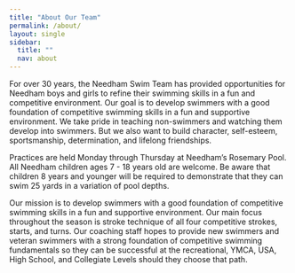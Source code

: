 ```yaml
---
title: "About Our Team"
permalink: /about/
layout: single
sidebar:
  title: ""
  nav: about
---
```


For over 30 years, the Needham Swim Team has provided opportunities for Needham boys and girls to refine their swimming skills in a fun and competitive environment. Our goal is to develop swimmers with a good foundation of competitive swimming skills in a fun and supportive environment. We take pride in teaching non-swimmers and watching them develop into swimmers. But we also want to build character, self-esteem, sportsmanship, determination, and lifelong friendships.

Practices are held Monday through Thursday at Needham’s Rosemary Pool. All Needham children ages 7 - 18 years old are welcome. Be aware that children 8 years and younger will be required to demonstrate that they can swim 25 yards in a variation of pool depths.

Our mission is to develop swimmers with a good foundation of competitive swimming skills in a fun and supportive environment. Our main focus throughout the season is stroke technique of all four competitive strokes, starts, and turns. Our coaching staff hopes to provide new swimmers and veteran swimmers with a strong foundation of competitive swimming fundamentals so they can be successful at the recreational, YMCA, USA, High School, and Collegiate Levels should they choose that path.
